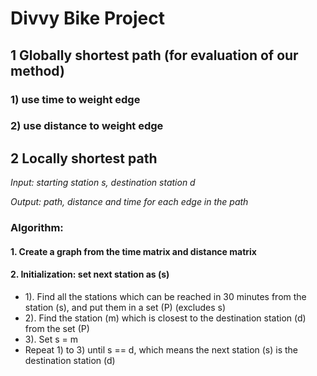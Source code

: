 # Divvy Bike Project

## 1 Globally shortest path (for evaluation of our method)
### 1) use time to weight edge
### 2) use distance to weight edge

## 2 Locally shortest path
*Input: starting station s, destination station d*

*Output: path, distance and time for each edge in the path*
### Algorithm: 
#### 1. Create a graph from the time matrix and distance matrix
#### 2. Initialization: set next station as (s)
- 1). Find all the stations which can be reached in 30 minutes from the station (s), and put them in a set (P) (excludes s)
- 2). Find the station (m) which is closest to the destination station (d) from the set (P)
-  3). Set s = m
- Repeat 1) to 3) until s == d, which means the next station (s) is the destination station (d)


